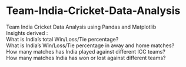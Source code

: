 # Team-India-Cricket-Data-Analysis
Team India Cricket Data Analysis using Pandas and Matplotlib    
Insights derived :   
What is India’s total Win/Loss/Tie percentage?  
What is India’s Win/Loss/Tie percentage in away and home matches?  
How many matches has India played against different ICC teams?  
How many matches India has won or lost against different teams?

